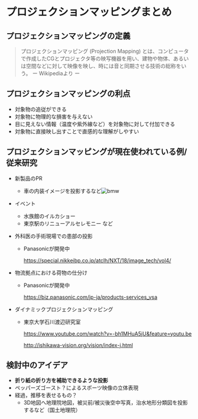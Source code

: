 # プロジェクションマッピングまとめ
## プロジェクションマッピングの定義
>プロジェクションマッピング (Projection Mapping) とは、コンピュータで作成したCGとプロジェクタ等の映写機器を用い、建物や物体、あるいは空間などに対して映像を映し、時には音と同期させる技術の総称をいう。 ー Wikipediaより ー


## プロジェクションマッピングの利点
- 対象物の追従ができる
- 対象物に物理的な損害を与えない
- 目に見えない情報（温度や紫外線など）を対象物に対して付加できる
- 対象物に直接映し出すことで直感的な理解がしやすい

## プロジェクションマッピングが現在使われている例/従来研究
- 新製品のPR
    - 車の内装イメージを投影するなど![bmw](https://insights.newscred.jp/wp-content/uploads/2018/10/thumbnail-629fd6dacbe470a0ba632aeccad2880c-1280x320.jpg)
    
- イベント
    - 水族館のイルカショー
    - 東京駅のリニューアルセレモニー など
- 外科医の手術現場での患部の投影
    - Panasonicが開発中 
    
        https://special.nikkeibp.co.jp/atclh/NXT/18/image_tech/vol4/
    
- 物流拠点における荷物の仕分け
     - Panasonicが開発中 
    
        https://biz.panasonic.com/jp-ja/products-services_vsa
- ダイナミックプロジェクションマッピング
    - 東京大学石川渡辺研究室
    
        https://www.youtube.com/watch?v=-bh1MHuA5jU&feature=youtu.be
        
        http://ishikawa-vision.org/vision/index-j.html


## 検討中のアイデア
- **折り紙の折り方を補助できるような投影**
- ペッパーズゴースト？によるスポーツ映像の立体表現
- 経過，推移を表せるもの？
    - 3D地図へ地理院地図，被災前/被災後空中写真，治水地形分類図を投影するなど（国土地理院）
